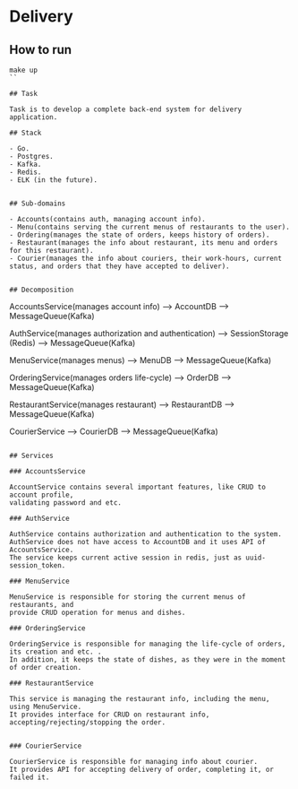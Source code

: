 # Delivery

## How to run

```
make up
``

## Task

Task is to develop a complete back-end system for delivery application.

## Stack

- Go.
- Postgres.
- Kafka.
- Redis.
- ELK (in the future).


## Sub-domains

- Accounts(contains auth, managing account info).
- Menu(contains serving the current menus of restaurants to the user).
- Ordering(manages the state of orders, keeps history of orders).
- Restaurant(manages the info about restaurant, its menu and orders for this restaurant).
- Courier(manages the info about couriers, their work-hours, current status, and orders that they have accepted to deliver).


## Decomposition

```
AccountsService(manages account info)
    --> AccountDB
    --> MessageQueue(Kafka)

AuthService(manages authorization and authentication)
    --> SessionStorage (Redis)
    --> MessageQueue(Kafka)

MenuService(manages menus)
    --> MenuDB
    --> MessageQueue(Kafka)

OrderingService(manages orders life-cycle)
    --> OrderDB
    --> MessageQueue(Kafka)

RestaurantService(manages restaurant)
    --> RestaurantDB
    --> MessageQueue(Kafka)

CourierService
    --> CourierDB
    --> MessageQueue(Kafka)
```

## Services

### AccountsService

AccountService contains several important features, like CRUD to account profile,
validating password and etc.

### AuthService

AuthService contains authorization and authentication to the system.
AuthService does not have access to AccountDB and it uses API of AccountsService.
The service keeps current active session in redis, just as uuid-session_token.

### MenuService

MenuService is responsible for storing the current menus of restaurants, and
provide CRUD operation for menus and dishes.

### OrderingService

OrderingService is responsible for managing the life-cycle of orders, its creation and etc. .
In addition, it keeps the state of dishes, as they were in the moment of order creation.

### RestaurantService

This service is managing the restaurant info, including the menu, using MenuService.
It provides interface for CRUD on restaurant info, accepting/rejecting/stopping the order.


### CourierService

CourierService is responsible for managing info about courier.
It provides API for accepting delivery of order, completing it, or failed it.
